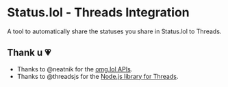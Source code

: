 # Status.lol - Threads Integration
A tool to automatically share the statuses you share in Status.lol to Threads.

## Thank u 💗

- Thanks to @neatnik for the [omg.lol APIs](https://api.omg.lol).
- Thanks to @threadsjs for the [Node.js library for Threads](https://github.com/threadsjs/threads.js).